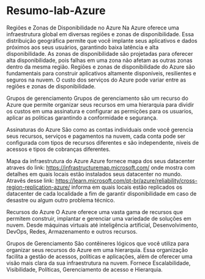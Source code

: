 # Resumo-lab-Azure
Regiões e Zonas de Disponibilidade no Azure
Na Azure oferece uma infraestrutura global em diversas regiões e zonas de disponibilidade. Essa distribuição geográfica permite que você implante seus aplicativos e dados próximos aos seus usuários, garantindo baixa latência e alta disponibilidade. As zonas de disponibilidade são projetadas para oferecer alta disponibilidade, pois falhas em uma zona não afetam as outras zonas dentro da mesma região. Regiões e zonas de disponibilidade do Azure são fundamentais para construir aplicativos altamente disponíveis, resilientes e seguros na nuvem. O custo dos serviços do Azure pode variar entre as regiões e zonas de disponibilidade.

Grupos de gerenciamento
Grupos de gerenciamento são um recurso do Azure que permite organizar seus recursos em uma hierarquia para dividir os custos em uma assinatura e configurar as permições para os usuarios, aplicar as politicas garantindo a conformidade e segurança.

Assinaturas do Azure
São como as contas individuais onde você gerencia seus recursos, serviços e pagamentos na nuvem, cada conta pode ser configurada com tipos de recursos diferentes e são independente, niveis de acessos e tipos de cobranças diferentes.

Mapa da infraestrutura do Azure
Azure fornece mapa dos seus datacenter atraves do link: https://infrastructuremap.microsoft.com/ onde mostra com detalhes em quais locais estão instalados seus datacenter no mundo. Atravês desse link: https://learn.microsoft.com/pt-br/azure/reliability/cross-region-replication-azure/ informa em quais locais estão replicados os datacenter de cada localidade a fim de garantir disponibilidade em caso de desastre ou algum outro problema técnico.

Recursos do Azure
O Azure oferece uma vasta gama de recursos que permitem construir, implantar e gerenciar uma variedade de soluções em nuvem. Desde máquinas virtuais até inteligência artificial, Desenvolvimento, DevOps, Redes, Armazenamento e outros recursos.

Grupos de Gerenciamento
São contêineres lógicos que você utiliza para organizar seus recursos do Azure em uma hierarquia. Essa organização facilita a gestão de acessos, políticas e aplicações, além de oferecer uma visão mais clara da sua infraestrutura na nuvem. Fornece Escalabilidade, Visibilidade, Políticas, Gerenciamento de acesso e Hierarquia.
